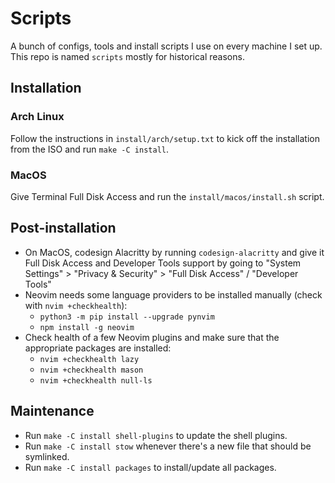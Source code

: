# Scripts

A bunch of configs, tools and install scripts I use on every machine I set up. This repo is named `scripts` mostly for historical reasons.

## Installation

### Arch Linux

Follow the instructions in `install/arch/setup.txt` to kick off the installation from the ISO and run `make -C install`.

### MacOS

Give Terminal Full Disk Access and run the `install/macos/install.sh` script.

## Post-installation

- On MacOS, codesign Alacritty by running `codesign-alacritty` and give it Full Disk Access and Developer Tools support by going to "System Settings" > "Privacy & Security" > "Full Disk Access" / "Developer Tools"
- Neovim needs some language providers to be installed manually (check with `nvim +checkhealth`):
    - `python3 -m pip install --upgrade pynvim`
    - `npm install -g neovim`
- Check health of a few Neovim plugins and make sure that the appropriate packages are installed:
    - `nvim +checkhealth lazy`
    - `nvim +checkhealth mason`
    - `nvim +checkhealth null-ls`

## Maintenance

- Run `make -C install shell-plugins` to update the shell plugins.
- Run `make -C install stow` whenever there's a new file that should be symlinked.
- Run `make -C install packages` to install/update all packages.
